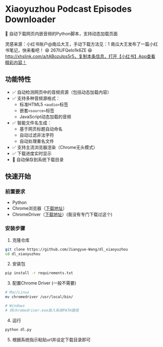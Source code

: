 # Xiaoyuzhou Podcast Episodes Downloader

🎵 自动下载网页内嵌音频的Python脚本，支持动态加载页面

灵感来源：小红书账户@南瓜大王，手动下载方法见：1 南瓜大王发布了一篇小红书笔记，快来看吧！ 😆 267IUFQeIo1k6ZE 😆 http://xhslink.com/a/tABozuIps5r5，复制本条信息，打开【小红书】App查看精彩内容！

## 功能特性

- ✅ 自动检测网页中的音频资源（包括动态加载内容）
- ✅ 支持多种音频源格式：
  - 标准HTML5 `<audio>`标签
  - 嵌套`<source>`标签
  - JavaScript动态加载的音频
- ✅ 智能文件名生成：
  - 基于网页标题自动命名
  - 自动过滤非法字符
  - 自动处理重名文件
- ✅ 支持主流浏览器渲染（Chrome无头模式）
- ✅ 下载进度实时显示
- 📂 自动保存到系统下载目录

## 快速开始

### 前置要求

- Python
- Chrome浏览器（[下载地址](https://www.google.com/chrome/)）
- ChromeDriver（[下载地址](https://chromedriver.chromium.org/)）(我没有专门下载过这个)

### 安装步骤

1. 克隆仓库
```bash
git clone https://github.com/Jiangyue-Wang/dl_xiaoyuzhou
cd dl_xiaoyuzhou
```

2. 安装包
```bash
pip install -r requirements.txt
```

3. 配置Chrome Driver (一般不需要)
```bash
# Mac/Linux
mv chromedriver /usr/local/bin/

# Windows
# 将chromedriver.exe放入系统PATH路径
```

4. 运行
```bash
python dl.py
```

5. 根据系统指示粘贴url并设定下载目录即可

